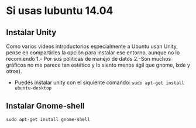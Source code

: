
# Si usas lubuntu 14.04
## Instalar Unity
Como varios videos introductorios especialmente a Ubuntu usan Unity, pense en compartirles la opción para instalar ese entorno, aunque no lo recomiendo 1.- Por sus políticas de manejo de datos 2.-Son muchos gráficos no me parece tan estético y lo siento menos ágil que gnome, lxde y otros).
* Puedes instalar unity con el siquiente comando:
 `sudo apt-get install ubuntu-desktop`

## Instalar Gnome-shell
`sudo apt-get install gnome-shell`
